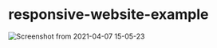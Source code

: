 # responsive-website-example
![Screenshot from 2021-04-07 15-05-23](https://user-images.githubusercontent.com/55657605/113845132-ccbf6400-97b2-11eb-97fe-648f712928c4.png)
